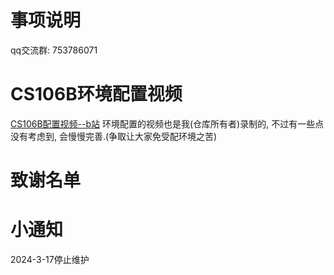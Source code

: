 # 事项说明

qq交流群: 753786071

# CS106B环境配置视频

[CS106B配置视频--b站](https://space.bilibili.com/695541173?spm_id_from=333.999.0.0)
环境配置的视频也是我(仓库所有者)录制的, 不过有一些点没有考虑到, 会慢慢完善.(争取让大家免受配环境之苦)

# 致谢名单

# 小通知
2024-3-17停止维护

